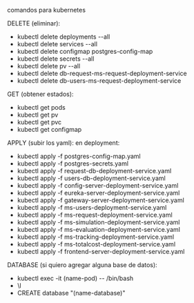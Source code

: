 comandos para kubernetes

DELETE (eliminar):
- kubectl delete deployments --all
- kubectl delete services --all
- kubectl delete configmap postgres-config-map
- kubectl delete secrets --all
- kubectl delete pv --all
- kubectl delete db-request-ms-request-deployment-service
- kubectl delete db-users-ms-request-deployment-service

GET (obtener estados):
- kubectl get pods
- kubectl get pv
- kubectl get pvc
- kubectl get configmap

APPLY (subir los yaml):
en deployment:
- kubectl apply -f postgres-config-map.yaml
- kubectl apply -f postgres-secrets.yaml
- kubectl apply -f request-db-deployment-service.yaml
- kubectl apply -f users-db-deployment-service.yaml
- kubectl apply -f config-server-deployment-service.yaml
- kubectl apply -f eureka-server-deployment-service.yaml
- kubectl apply -f gateway-server-deployment-service.yaml
- kubectl apply -f ms-users-deployment-service.yaml
- kubectl apply -f ms-request-deployment-service.yaml
- kubectl apply -f ms-simulation-deployment-service.yaml
- kubectl apply -f ms-evaluation-deployment-service.yaml
- kubectl apply -f ms-tracking-deployment-service.yaml
- kubectl apply -f ms-totalcost-deployment-service.yaml
- kubectl apply -f frontend-server-deployment-service.yaml

DATABASE (si quiero agregar alguna base de datos):
- kubectl exec -it (name-pod) -- /bin/bash
- \l 
- CREATE database "(name-database)"

